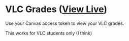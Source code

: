 # VLC Grades ([View Live](https://vlc.vercel.app))

Use your Canvas access token to view your VLC grades.

This works for VLC students only (I think)
